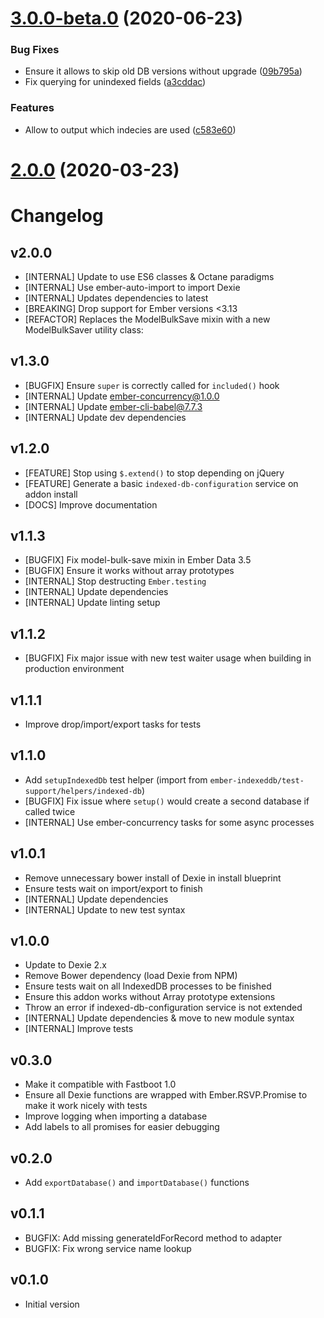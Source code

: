 # [3.0.0-beta.0](https://github.com/mydea/ember-indexeddb/compare/v2.0.0...v3.0.0-beta.0) (2020-06-23)


### Bug Fixes

* Ensure it allows to skip old DB versions without upgrade ([09b795a](https://github.com/mydea/ember-indexeddb/commit/09b795a459a7a3f89427c9e5d86162971e74764a))
* Fix querying for unindexed fields ([a3cddac](https://github.com/mydea/ember-indexeddb/commit/a3cddac1a53b860f280693edbc8d2308a163fb74))


### Features

* Allow to output which indecies are used ([c583e60](https://github.com/mydea/ember-indexeddb/commit/c583e60cd4ef21a64a2f87d0d82274f999f5a636))

# [2.0.0](https://github.com/mydea/ember-indexeddb/compare/v1.3.1...v2.0.0) (2020-03-23)

# Changelog

## v2.0.0

* [INTERNAL] Update to use ES6 classes & Octane paradigms
* [INTERNAL] Use ember-auto-import to import Dexie
* [INTERNAL] Updates dependencies to latest
* [BREAKING] Drop support for Ember versions <3.13
* [REFACTOR] Replaces the ModelBulkSave mixin with a new ModelBulkSaver utility class:

## v1.3.0

* [BUGFIX] Ensure `super` is correctly called for `included()` hook
* [INTERNAL] Update ember-concurrency@1.0.0
* [INTERNAL] Update ember-cli-babel@7.7.3
* [INTERNAL] Update dev dependencies

## v1.2.0

* [FEATURE] Stop using `$.extend()` to stop depending on jQuery
* [FEATURE] Generate a basic `indexed-db-configuration` service on addon install
* [DOCS] Improve documentation 

## v1.1.3

* [BUGFIX] Fix model-bulk-save mixin in Ember Data 3.5
* [BUGFIX] Ensure it works without array prototypes
* [INTERNAL] Stop destructing `Ember.testing`
* [INTERNAL] Update dependencies
* [INTERNAL] Update linting setup
 
## v1.1.2

* [BUGFIX] Fix major issue with new test waiter usage when building in production environment

## v1.1.1

* Improve drop/import/export tasks for tests

## v1.1.0

* Add `setupIndexedDb` test helper (import from `ember-indexeddb/test-support/helpers/indexed-db`)
* [BUGFIX] Fix issue where `setup()` would create a second database if called twice
* [INTERNAL] Use ember-concurrency tasks for some async processes

## v1.0.1

* Remove unnecessary bower install of Dexie in install blueprint
* Ensure tests wait on import/export to finish
* [INTERNAL] Update dependencies
* [INTERNAL] Update to new test syntax

## v1.0.0

* Update to Dexie 2.x
* Remove Bower dependency (load Dexie from NPM)
* Ensure tests wait on all IndexedDB processes to be finished
* Ensure this addon works without Array prototype extensions
* Throw an error if indexed-db-configuration service is not extended
* [INTERNAL] Update dependencies & move to new module syntax
* [INTERNAL] Improve tests

## v0.3.0

* Make it compatible with Fastboot 1.0
* Ensure all Dexie functions are wrapped with Ember.RSVP.Promise to make it work nicely with tests
* Improve logging when importing a database
* Add labels to all promises for easier debugging

## v0.2.0
* Add `exportDatabase()` and `importDatabase()` functions

## v0.1.1
* BUGFIX: Add missing generateIdForRecord method to adapter
* BUGFIX: Fix wrong service name lookup

## v0.1.0
* Initial version
